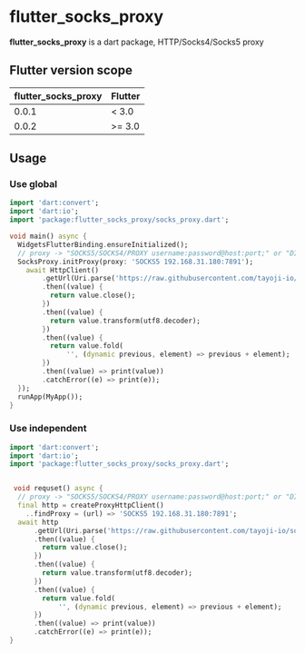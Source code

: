 # flutter_socks_proxy

**flutter_socks_proxy** is a dart package, HTTP/Socks4/Socks5 proxy

## Flutter version scope

| flutter_socks_proxy  | Flutter |
| ------------- | ------------- |
| 0.0.1 | < 3.0 |
| 0.0.2 | >= 3.0 |

## Usage

### Use global 

```dart
import 'dart:convert';
import 'dart:io';
import 'package:flutter_socks_proxy/socks_proxy.dart';

void main() async {
  WidgetsFlutterBinding.ensureInitialized();
  // proxy -> "SOCKS5/SOCKS4/PROXY username:password@host:port;" or "DIRECT"
  SocksProxy.initProxy(proxy: 'SOCKS5 192.168.31.180:7891');
    await HttpClient()
        .getUrl(Uri.parse('https://raw.githubusercontent.com/tayoji-io/socks_proxy/master/README.md'))
        .then((value) {
          return value.close();
        })
        .then((value) {
          return value.transform(utf8.decoder);
        })
        .then((value) {
          return value.fold(
              '', (dynamic previous, element) => previous + element);
        })
        .then((value) => print(value))
        .catchError((e) => print(e));
  });
  runApp(MyApp());
}
```

### Use independent
``` dart
import 'dart:convert';
import 'dart:io';
import 'package:flutter_socks_proxy/socks_proxy.dart';


 void requset() async {
  // proxy -> "SOCKS5/SOCKS4/PROXY username:password@host:port;" or "DIRECT"
  final http = createProxyHttpClient()
    ..findProxy = (url) => 'SOCKS5 192.168.31.180:7891';
  await http
      .getUrl(Uri.parse('https://raw.githubusercontent.com/tayoji-io/socks_proxy/master/README.md'))
      .then((value) {
        return value.close();
      })
      .then((value) {
        return value.transform(utf8.decoder);
      })
      .then((value) {
        return value.fold(
            '', (dynamic previous, element) => previous + element);
      })
      .then((value) => print(value))
      .catchError((e) => print(e));
}

```


